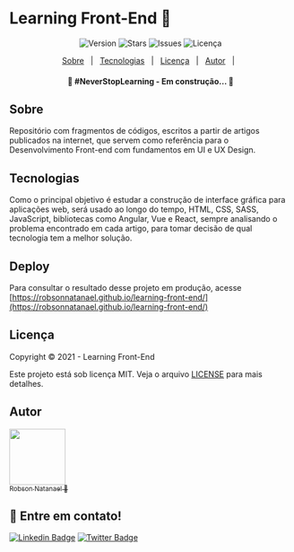 # Learning Front-End :rocket:

<div aling="center" id="top">

  <p align="center">  
    <img alt="Version" src="https://img.shields.io/github/v/tag/robsonnatanael/learning-front-end">
    <img alt="Stars" src="https://img.shields.io/github/stars/robsonnatanael/learning-front-end">    
    <img alt="Issues" src="https://img.shields.io/github/issues/robsonnatanael/learning-front-end?logoColor=1DA1F2">  
    <img alt="Licença" src="https://img.shields.io/github/license/robsonnatanael/learning-front-end">  
  </p>
  <p align="center">
    <a href="#sobre">Sobre</a> &#xa0; | &#xa0;
    <a href="#tecnologias">Tecnologias</a> &#xa0; | &#xa0;
    <a href="#licença">Licença</a> &#xa0; | &#xa0;
    <a href="https://github.com/robsonnatanael" target="_blank">Autor</a> &#xa0; | &#xa0;
  </p>
</div>

<h4 align="center"> 
	🚧  #NeverStopLearning - Em construção...  🚧
</h4>

## Sobre
Repositório com fragmentos de códigos, escritos a partir de artigos publicados na internet, que servem como referência para o Desenvolvimento Front-end com fundamentos em UI e UX Design.

## Tecnologias

Como o principal objetivo é estudar a construção de interface gráfica para aplicações web, será usado ao longo do tempo, HTML, CSS, SASS, JavaScript, bibliotecas como Angular, Vue e React, sempre analisando o problema encontrado em cada artigo, para tomar decisão de qual tecnologia tem a melhor solução.

## Deploy

Para consultar o resultado desse projeto em produção, acesse [https://robsonnatanael.github.io/learning-front-end/](https://robsonnatanael.github.io/learning-front-end/)

## Licença

Copyright © 2021 - Learning Front-End

Este projeto está sob licença MIT. Veja o arquivo [LICENSE](LICENSE) para mais detalhes.

## Autor

[<img src="https://avatars.githubusercontent.com/u/49655780?s=460&u=2370fd9f777a0de1fdbfcf79a3789a9b3327b1c3&v=4" width=100><br><sub>Robson Natanael :rocket:</sub>](https://www.robsonnatanael.com.br)

## :wave: Entre em contato!

[![Linkedin Badge](https://img.shields.io/badge/-Robson-blue?style=flat-square&logo=Linkedin&logoColor=white&link=https://www.linkedin.com/in/robsonnatanael)](https://www.linkedin.com/in/robsonnatanael)
[![Twitter Badge](https://img.shields.io/badge/-@robsonnatanael-1ca0f1?style=flat-square&labelColor=1ca0f1&logo=twitter&logoColor=white&link=https://twitter.com/robsonnatanael)](https://twitter.com/robsonnatanael)
